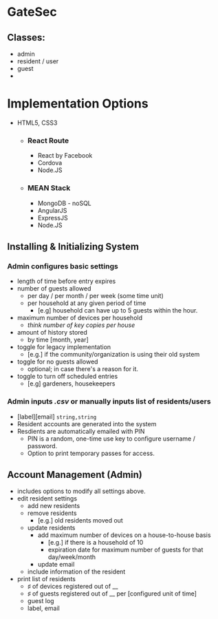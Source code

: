 # GateSec

## Classes:
* admin
* resident / user
* guest
* 

# Implementation Options
- HTML5, CSS3

    - ### React Route
        * React by Facebook
        * Cordova
        * Node.JS
    
    - ### MEAN Stack
        * MongoDB - noSQL
        * AngularJS
        * ExpressJS
        * Node.JS

## Installing & Initializing System

### Admin configures basic settings
* length of time before entry expires
* number of guests allowed
    - per day / per month / per week (some time unit)
    - per household at any given period of time
        - [e.g] household can have up to 5 guests within the hour.
* maximum number of devices per household
    - *think number of key copies per house*
* amount of history stored
    - by time [month, year]
* toggle for legacy implementation
    - [e.g.] if the community/organization is using their old system
* toggle for no guests allowed
    - optional; in case there's a reason for it.
* toggle to turn off scheduled entries
    - [e.g] gardeners, housekeepers

### Admin inputs *.csv* or manually inputs list of residents/users
* [label][email] ```string,string```
* Resident accounts are generated into the system
* Resdients are automatically emailed with PIN
    - PIN is a random, one-time use key to configure username / password.
    - Option to print temporary passes for access.

## Account Management (Admin)
* includes options to modify all settings above.
* edit resident settings
    - add new residents
    - remove residents
        - [e.g.] old residents moved out
    - update residents
        * add maximum number of devices on a house-to-house basis
            - [e.g.] if there is a household of 10
            - expiration date for maximum number of guests for that day/week/month
        * update email
    - include information of the resident
* print list of residents
    - ♯ of devices registered out of __
    - ♯ of guests registered out of __ per [configured unit of time]
    - guest log
    - label, email
